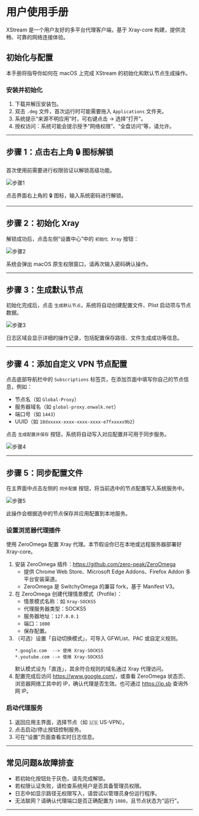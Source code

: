 # 用户使用手册

XStream 是一个用户友好的多平台代理客户端，基于 Xray-core 构建，提供流畅、可靠的网络连接体验。

## 初始化与配置

本手册将指导你如何在 macOS 上完成 XStream 的初始化和默认节点生成操作。

### 安装并初始化

1. 下载并解压安装包。
2. 双击 `.dmg` 文件，首次运行时可能需要拖入 `Applications` 文件夹。
4. 系统提示“来源不明应用”时，可右键点击 → 选择“打开”。
5. 授权访问：系统可能会提示授予“网络权限”、“全盘访问”等，请允许。

---

## 步骤 1：点击右上角 🔒 图标解锁

首次使用前需要进行权限验证以解锁高级功能。

![步骤1](images/unlock-button.png)

点击界面右上角的 🔒 图标，输入系统密码进行解锁。

---

## 步骤 2：初始化 Xray

解锁成功后，点击左侧“设置中心”中的 `初始化 Xray` 按钮：

![步骤2](images/init-xray.png)

系统会弹出 macOS 原生权限窗口，请再次输入密码确认操作。


---

## 步骤 3：生成默认节点

初始化完成后，点击 `生成默认节点`，系统将自动创建配置文件、Plist 启动项与节点数据。

![步骤3](images/log-result.png)

日志区域会显示详细的操作记录，包括配置保存路径、文件生成成功等信息。

---

## 步骤 4：添加自定义 VPN 节点配置

点击底部导航栏中的 `Subscriptions` 标签页，在添加页面中填写你自己的节点信息，例如：

- 节点名（如 `Global-Proxy`）
- 服务器域名（如 `global-proxy.onwalk.net`）
- 端口号（如 `1443`）
- UUID（如 `18dxxxxx-xxxx-xxxx-xxxx-e7fxxxxx9b2`）

点击 `生成配置并保存` 按钮，系统将自动写入对应配置并可用于同步服务。

![步骤4](images/custom-node-form.png)

---
## 步骤 5：同步配置文件

在主界面中点击左侧的 `同步配置` 按钮，将当前选中的节点配置写入系统服务中。

![步骤5](images/sync-config.png)

此操作会根据选中的节点保存并应用配置到本地服务。


### 设置浏览器代理插件

使用 ZeroOmega 配置 Xray 代理。本节假设你已在本地或远程服务器部署好 Xray-core。

1. 安装 ZeroOmega 插件：<https://github.com/zero-peak/ZeroOmega>
   - 提供 Chrome Web Store、Microsoft Edge Addons、Firefox Addon 多平台安装渠道。
   - ZeroOmega 是 SwitchyOmega 的兼容 fork，基于 Manifest V3。
2. 在 ZeroOmega 创建代理情景模式（Profile）：
   - 情景模式名称：如 `Xray-SOCKS5`
   - 代理服务器类型：SOCKS5
   - 服务器地址：`127.0.0.1`
   - 端口：`1080`
   - 保存配置。
3. （可选）设置「自动切换模式」，可导入 GFWList、PAC 或自定义规则。
   ```
   *.google.com  --> 使用 Xray-SOCKS5
   *.youtube.com --> 使用 Xray-SOCKS5
   ```
   默认模式设为「直连」，其余符合规则的域名通过 Xray 代理访问。
4. 配置完成后访问 <https://www.google.com/>，或查看 ZeroOmega 状态页、浏览器网络工具中的 IP，确认代理是否生效。也可通过 <https://ip.sb> 查询外网 IP。

### 启动代理服务

1. 返回应用主界面，选择节点（如 🇺🇸 US-VPN）。
2. 点击启动/停止按钮控制服务。
3. 可在“设置”页面查看实时日志信息。

---

##  常见问题&故障排查

- 若初始化按钮处于灰色，请先完成解锁。
- 若权限认证失败，请检查系统用户是否具备管理员权限。
- 日志中如显示路径无权限写入，请尝试以管理员身份运行程序。
- 无法联网？请确认代理端口是否正确配置为 `1080`，且节点状态为“运行”。

---